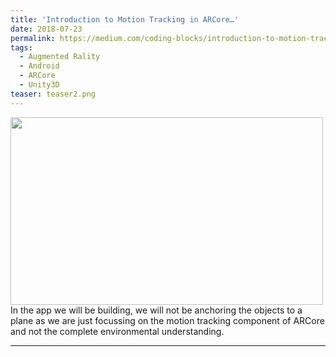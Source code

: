 ```yaml
---
title: 'Introduction to Motion Tracking in ARCore…'
date: 2018-07-23
permalink: https://medium.com/coding-blocks/introduction-to-motion-tracking-in-arcore-f3e584ce0ba0
tags:
  - Augmented Rality
  - Android
  - ARCore
  - Unity3D
teaser: teaser2.png
---
```


<!-- ![Alt text](https://shivangchopra11.github.io/images/teaser2.png) \ -->
<img src="https://shivangchopra11.github.io/images/teaser2.png" width="500" height="300" /><br />
In the app we will be building, we will not be anchoring the objects to a plane as we are just focussing on the motion tracking component of ARCore and not the complete environmental understanding.

---
